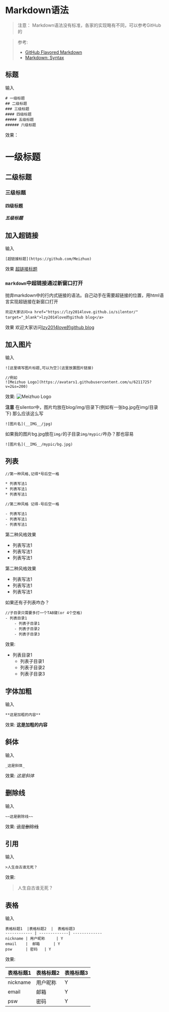 Markdown语法
===

> 注意： Markdown语法没有标准，各家的实现略有不同，可以参考GitHub的

> 参考:
>* [GitHub Flavored Markdown](https://help.github.com/articles/github-flavored-markdown/)
>* [Markdown: Syntax](http://daringfireball.net/projects/markdown/syntax)

## 标题
输入
```
# 一级标题
## 二级标题
### 三级标题
#### 四级标题
##### 五级标题
###### 六级标题
```

效果：

# 一级标题
## 二级标题
### 三级标题
#### 四级标题
##### 五级标题

## 加入超链接
输入
```
[超链接标题](https://github.com/Meizhuo)
```
效果
[超链接标题](https://github.com/Meizhuo)

### `markdown`中超链接通过新窗口打开
抛弃markdown中的行内式链接的语法。自己动手在需要超链接的位置，用html语言实现超链接在新窗口打开
```
欢迎大家访问<a href="https://lzy2014love.github.io/silentor/" target="_blank">lzy2014love的github blog</a>
```
效果 
欢迎大家访问<a href="https://lzy2014love.github.io/silentor/" target="_blank">lzy2014love的github blog</a>


## 加入图片
输入
```
![这里填写图片标题,可以为空](这里放置图片链接)

//例如
![Meizhuo Logo](https://avatars1.githubusercontent.com/u/6211725?v=2&s=200)
```
效果:
![Meizhuo Logo](https://avatars1.githubusercontent.com/u/6211725?v=2&s=200)

**注意**
在silentor中，图片均放在blog/img/目录下(例如有一张bg.jpg在img/目录下)
那么应该这么写
```
![图片名](__IMG__/jpg)
```

如果我的图片bg.jpg放在`img/`的子目录`img/mypic/`咋办？那也容易
```
![图片名](__IMG__/mypic/bg.jpg)
```


## 列表
```
//第一种风格,记得*号后空一格

* 列表写法1
* 列表写法1
* 列表写法1

//第二种风格 记得-号后空一格

- 列表写法1
- 列表写法1
- 列表写法1
```

第二种风格效果

* 列表写法1
* 列表写法1
* 列表写法1

第二种风格效果

- 列表写法1
- 列表写法1
- 列表写法1

如果还有子列表咋办？
```
//子目录只需要多打一个TAB键(or 4个空格)
- 列表目录1
    - 列表子目录1
    - 列表子目录2
    - 列表子目录3
```
效果:

- 列表目录1
    - 列表子目录1
    - 列表子目录2
    - 列表子目录3



## 字体加粗
输入
```
**这是加粗的内容**
```
效果:
**这是加粗的内容**



## 斜体
输入
```
_这是斜体_
```
效果:
_这是斜体_


## 删除线
输入
```
~~这是删除线~~
```
效果:
~~这是删除线~~



## 引用
输入
```
>人生自古谁无死？
```
效果:
>人生自古谁无死？



## 表格
输入
```
表格标题1  |表格标题2  |  表格标题3
------------ | -------------| -------------
nickname | 用户昵称     | Y
email    |  邮箱      | Y
psw      | 密码   | Y
```
效果:

表格标题1  |表格标题2  |  表格标题3
------------ | -------------| -------------
nickname | 用户昵称     | Y
email    |  邮箱      | Y
psw      | 密码    | Y
